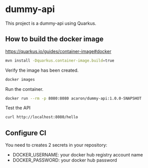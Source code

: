 # dummy-api

This project is a dummy-api using Quarkus.

## How to build the docker image

https://quarkus.io/guides/container-image#docker

```bash
mvn install -Dquarkus.container-image.build=true
```

Verify the image has been created.
```bash
docker images
```

Run the container.
```bash
docker run --rm -p 8080:8080 acaron/dummy-api:1.0.0-SNAPSHOT
```

Test the API
```bash
curl http://localhost:8080/hello
```

## Configure CI

You need to creates 2 secrets in your repository:
- DOCKER_USERNAME: your docker hub registry account name
- DOCKER_PASSWORD: your docker hub password